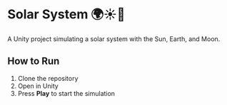 # Solar System 🌍☀️🌙  

A Unity project simulating a solar system with the Sun, Earth, and Moon.  

## How to Run  
1. Clone the repository  
2. Open in Unity  
3. Press **Play** to start the simulation  

